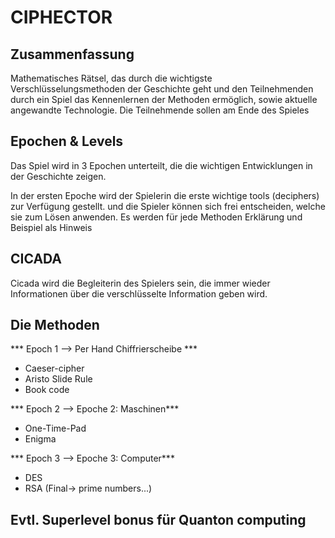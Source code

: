  # CIPHECTOR

## Zusammenfassung

Mathematisches Rätsel, das durch die wichtigste Verschlüsselungsmethoden der Geschichte geht und den Teilnehmenden durch ein Spiel das Kennenlernen der Methoden ermöglich, sowie aktuelle angewandte Technologie.
Die Teilnehmende sollen am Ende des Spieles 

## Epochen & Levels

Das Spiel wird in 3 Epochen unterteilt, die die wichtigen Entwicklungen in der Geschichte zeigen. 

In der ersten Epoche wird der Spielerin die erste wichtige tools (deciphers) zur Verfügung gestellt. 
und die Spieler können sich frei entscheiden, welche sie zum Lösen anwenden. 
Es werden für jede Methoden Erklärung und Beispiel als Hinweis


## CICADA

Cicada wird die Begleiterin des Spielers sein, die immer wieder Informationen über die verschlüsselte Information geben wird. 


## Die Methoden 

*** Epoch 1 --> Per Hand Chiffrierscheibe *** 

- Caeser-cipher
- Aristo Slide Rule
- Book code

*** Epoch 2 --> Epoche 2: Maschinen***
- One-Time-Pad 
- Enigma 

*** Epoch 3 --> Epoche 3: Computer***

- DES 
- RSA (Final-> prime numbers...)


## Evtl. Superlevel bonus für Quanton computing

